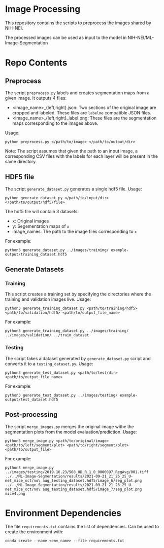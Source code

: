# Image Processing

This repository contains the scripts to preprocess the images shared by NIH-NEI.

The processed images can be used as input to the model in NIH-NEI/ML-Image-Segmentation

# Repo Contents

## Preprocess

The script `preprocess.py` labels and creates segmentation maps from a given image. It outputs 4 files:
- <image_name>_{left,right}.json: Two sections of the original image are cropped and labeled. These files are `labelme`
compatible JSON files.
- <image_name>_{left,right}_label.png: These files are the segmentation maps corresponding to the images above.

Usage:

`python preprocess.py </path/to/image> </path/to/output/dir>`

Note: The script assumes that given the path to an input image, a corresponding CSV files with the labels for each layer will
be present in the same directory.

## HDF5 file

The script `generate_dataset.py` generates a single hdf5 file. Usage:

`python generate_dataset.py </path/to/input/dir> </path/to/output/hdf5/file>`

The hdf5 file will contain 3 datasets:
- x: Original images
- y: Segementation maps of `x`
- image_names: The path to the image files corresponding to `x`

For example:

`python3 generate_dataset.py ../images/training/ example-output/training_dataset.hdf5`

## Generate Datasets

### Training

This script creates a training set by specifying the directories where the training and validation images live. Usage:

`python3 generate_training_dataset.py <path/to/training/hdf5> <path/to/validation/hdf5> <path/to/output_file_name>`

For example:

`python3 generate_training_dataset.py ../images/training/ ../images/validation/ ../train_dataset`

### Testing

The script takes a dataset generated by `generate_dataset.py` script and converts it to a `testing_dataset.py`. Usage:

`python3 generate_test_dataset.py <path/to/test/dir> <path/to/output_file_name>`

For example:

`python3 generate_test_dataset.py ../images/testing/ example-output/test_dataset.hdf5`

## Post-processing

The script `merge_images.py` merges the original image withe the segmentation plots from the model evaluation/prediction. Usage:

`python3 merge_image.py <path/to/original/image> <path/to/left/segment/plot> <path/to/right/segment/plot> <path/to/output_file>`

For example:

`python3 merge_image.py ../images/testing/2019.10.23/508_OD_R_1_0_0000097_RegAvg/001.tiff ../../ML-Image-Segmentation/results/2021-09-21_21_26_25_U-net_mice_oct/no\ aug_testing_dataset.hdf5/image_6/seg_plot.png ../../ML-Image-Segmentation/results/2021-09-21_21_26_25_U-net_mice_oct/no\ aug_testing_dataset.hdf5/image_7/seg_plot.png mice4.png`

# Environment Dependencies

The file `requirements.txt` contains the list of dependencies. Can be used to create the environment with:

`conda create --name <env_name> --file requirements.txt`